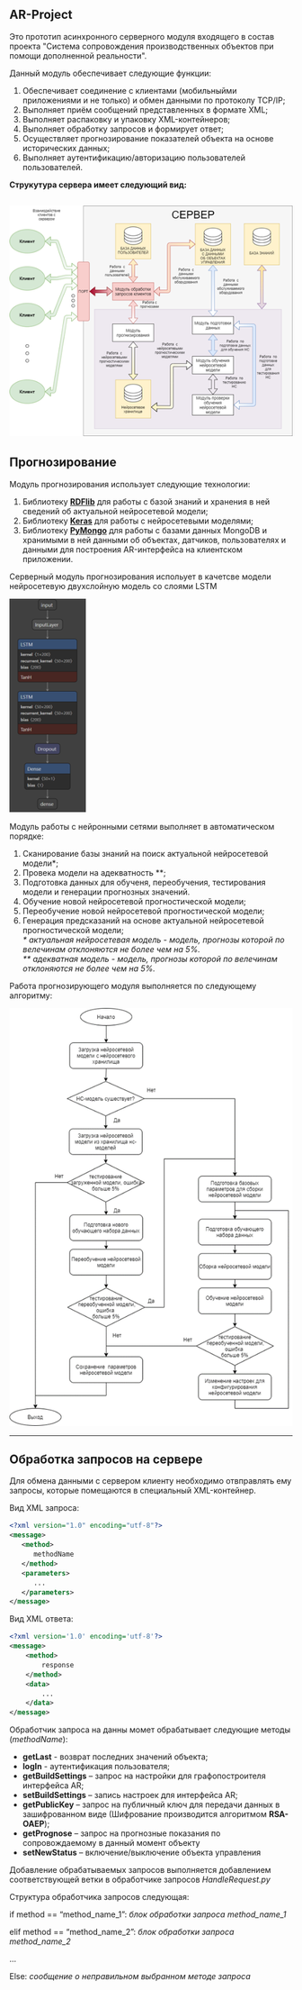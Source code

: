 ## AR-Project
Это прототип асинхронного серверного модуля входящего в состав проекта "Система сопровождения производственных объектов при помощи дополненной реальности". 

Данный модуль обеспечивает следующие функции:
1. Обеспечивает соединение с клиентами (мобильныйми приложениями и не только) и обмен данными по протоколу TCP/IP;
2. Выполняет приём сообщений представленных в формате XML;
3. Выполняет распаковку и упаковку XML-контейнеров;
4. Выполняет обработку запросов и формирует ответ;
5. Осуществляет прогнозирование показателей объекта на основе исторических данных;
6. Выполняет аутентификацию/авторизацию пользователей пользователей.

**Струкутура сервера имеет следующий вид:**

![alt text](screenshots/Server_schema.png "Структура сервера")
---
## Прогнозирование
Модуль прогнозирования использует следующие технологии:
1. Библиотеку [**RDFlib**](https://pypi.org/project/rdflib/) для работы с базой знаний и хранения в ней сведений об актуальной нейросетевой модели;
2. Библиотеку [**Keras**](https://keras.io/) для работы с нейросетевыми моделями;
3. Библиотеку [**PyMongo**](https://pypi.org/project/pymongo/) для работы с базами данных MongoDB и хранимыми в ней данными об объектах, датчиков, пользователях и данными для построения AR-интерфейса на клиентском приложении.

Серверный модуль прогнозирования испольует в качетсве модели нейросетевую двухслойную модель со слоями LSTM

![alt text](screenshots/Schema_NN_model.png "Структура нейросетевой модели")

Модуль работы с нейронными сетями выполняет в автоматическом порядке:
1. Сканирование базы знаний на поиск актуальной нейросетевой модели*;
2. Провека модели на адекватность **;
3. Подготовка данных для обученя, переобучения, тестирования модели и генерации прогнозных значений.
4. Обучение новой нейросетевой прогностической модели;
5. Переобучение новой нейросетевой прогностической модели;
6. Генерация предсказаний на основе актуальной нейросетевой прогностической модели;
<br><i> * актуальная нейросетевая модель  - модель, прогнозы которой по велечинам отклоняются не более чем на 5%.</i>
<br><i> ** адекватная модель  - модель, прогнозы которой по велечинам отклоняются не более чем на 5%.</i>

Работа прогнозирующего модуля выполняется по следующему алгоритму:

![alt text](screenshots/Alghoritm_NN_module.png "Алгоритм работы модуля с нейронными сетями")

---
## Обработка запросов на сервере
Для обмена данными с сервером клиенту необходимо отвправлять ему запросы, которые помещаются в специальный XML-контейнер.

Вид XML запроса:
```XML
<?xml version="1.0" encoding="utf-8"?>
<message>
   <method>
      methodName
   </method>
   <parameters>
      ...
   </parameters>
</message>
```

Вид XML ответа:
```XML
<?xml version='1.0' encoding='utf-8'?>
<message>
    <method>
        response
    </method>
    <data>
        ...
    </data>
</message>
```

Обработчик запроса на данны момет обрабатывает следующие методы (*methodName*):
*   **getLast**   - возврат последних значений объекта;
*	**logIn**	- аутентификация пользователя;
*	**getBuildSettings** – запрос на настройки для графопостроителя интерфейса AR;
*	**setBuildSettings** – запись настроек для интерфейса AR;
*	**getPublicKey** – запрос на публичный ключ для передачи данных в зашифрованном виде (Шифрование производится алгоритмом  **RSA-OAEP**);
*	**getPrognose** – запрос на прогнозные показания по сопровождаемому в данный момент объекту
*	**setNewStatus** – включение/выключение объекта управления

Добавление обрабатываемых запросов выполняется добавлением соответствующей ветки в обработчике запросов *HandleRequest.py*

Структура обработчика запросов следующая:

if method == “method_name_1”:
*блок обработки запроса method_name_1*

elif method == “method_name_2”:
*блок обработки запроса method_name_2*

...

Else:
*сообщение о неправильном выбранном методе запроса*
